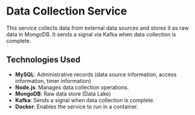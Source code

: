 # Data Collection Service

This service collects data from external data sources and stores it as raw data in MongoDB. It sends a signal via Kafka when data collection is complete.

## Technologies Used
- **MySQL**: Administrative records (data source information, access information, timer information)
- **Node.js**: Manages data collection operations.
- **MongoDB**: Raw data store (Data Lake)
- **Kafka**: Sends a signal when data collection is complete.
- **Docker**: Enables the service to run in a container.